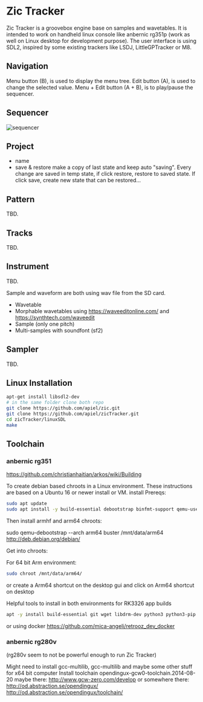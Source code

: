 # Zic Tracker

Zic Tracker is a groovebox engine base on samples and wavetables. It is intended to work on handheld linux console like anbernic rg351p (work as well on Linux desktop for development purpose). The user interface is using SDL2, inspired by some existing trackers like LSDJ, LittleGPTracker or M8.

## Navigation

Menu button (B), is used to display the menu tree.
Edit button (A), is used to change the selected value.
Menu + Edit button (A + B), is to play/pause the sequencer.

## Sequencer

![sequencer](file://./screenshot/seq.png)

## Project

- name
- save & restore
make a copy of last state and keep auto "saving". Every change are saved in temp state, if click restore, restore to saved state.
If click save, create new state that can be restored...

## Pattern

TBD.

## Tracks

TBD.
## Instrument

TBD.

Sample and waveform are both using wav file from the SD card.

- Wavetable
- Morphable wavetables using https://waveeditonline.com/ and https://synthtech.com/waveedit
- Sample (only one pitch)
- Multi-samples with soundfont (sf2)

## Sampler

TBD.

## Linux Installation

```sh
apt-get install libsdl2-dev
# in the same folder clone both repo
git clone https://github.com/apiel/zic.git
git clone https://github.com/apiel/zicTracker.git
cd zicTracker/linuxSDL
make
```

## Toolchain

### anbernic rg351

https://github.com/christianhaitian/arkos/wiki/Building

To create debian based chroots in a Linux environment.
These instructions are based on a Ubuntu 16 or newer install or VM.
install Prereqs:

```sh
sudo apt update
sudo apt install -y build-essential debootstrap binfmt-support qemu-user-static
```

Then install armhf and arm64 chroots:

sudo qemu-debootstrap --arch arm64 buster /mnt/data/arm64 http://deb.debian.org/debian/

Get into chroots:

For 64 bit Arm environment:
```sh
sudo chroot /mnt/data/arm64/
```
or create a Arm64 shortcut on the desktop gui and click on Arm64 shortcut on desktop


Helpful tools to install in both environments for RK3326 app builds

```sh
apt -y install build-essential git wget libdrm-dev python3 python3-pip python3-setuptools python3-wheel ninja-build libopenal-dev premake4 autoconf libevdev-dev ffmpeg libsnappy-dev libboost-tools-dev magics++ libboost-thread-dev libboost-all-dev pkg-config zlib1g-dev libpng-dev libsdl2-dev clang cmake cmake-data libarchive13 libcurl4 libfreetype6-dev libjsoncpp1 librhash0 libuv1 mercurial mercurial-common libgbm-dev libsdl2-ttf-2.0-0 libsdl2-ttf-dev
```

or using docker https://github.com/mica-angeli/retrooz_dev_docker

### anbernic rg280v

(rg280v seem to not be powerful enough to run Zic Tracker)

Might need to install gcc-multilib, gcc-multilib and maybe some other stuff for x64 bit computer
Install toolchain opendingux-gcw0-toolchain.2014-08-20
maybe there: http://www.gcw-zero.com/develop
or somewhere there: http://od.abstraction.se/opendingux/
                    http://od.abstraction.se/opendingux/toolchain/